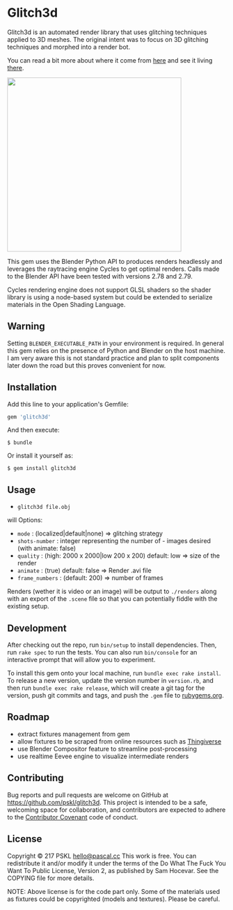 # Glitch3d

Glitch3d is an automated render library that uses glitching techniques applied to 3D meshes. The original intent was to focus on 3D glitching techniques and morphed into a render bot.

You can read a bit more about where it come from [here](http://pascal.cc/blog/glitches) and see it living [there](https://twitter.com/glitchdemon).

<img src="https://raw.githubusercontent.com/pskl/glitch3d/master/fixtures/examples/demo.jpg" width="400">

This gem uses the Blender Python API to produces renders headlessly and leverages the raytracing engine Cycles to get optimal renders. Calls made to the Blender API have been tested with versions 2.78 and 2.79.

Cycles rendering engine does not support GLSL shaders so the shader library is using a node-based system but could be extended to serialize materials in the Open Shading Language.

## Warning

Setting `BLENDER_EXECUTABLE_PATH` in your environment is required. In general this gem relies on the presence of Python and Blender on the host machine. I am very aware this is not standard practice and plan to split components later down the road but this proves convenient for now.

## Installation

Add this line to your application's Gemfile:

```ruby
gem 'glitch3d'
```

And then execute:

    $ bundle

Or install it yourself as:

    $ gem install glitch3d

## Usage

- `glitch3d file.obj`

will
Options:
- `mode` : (localized|default|none) => glitching strategy
- `shots-number` : integer representing the number of - images desired (with animate: false)
- `quality` : (high: 2000 x 2000|low 200 x 200) default: low => size of the render
- `animate` : (true) default: false => Render .avi file
- `frame_numbers` : (default: 200) => number of frames

Renders (wether it is video or an image) will be output to `./renders` along with an export of the `.scene` file so that you can potentially fiddle with the existing setup.

## Development

After checking out the repo, run `bin/setup` to install dependencies. Then, run `rake spec` to run the tests. You can also run `bin/console` for an interactive prompt that will allow you to experiment.

To install this gem onto your local machine, run `bundle exec rake install`. To release a new version, update the version number in `version.rb`, and then run `bundle exec rake release`, which will create a git tag for the version, push git commits and tags, and push the `.gem` file to [rubygems.org](https://rubygems.org).

## Roadmap

- extract fixtures management from gem
- allow fixtures to be scraped from online resources such as [Thingiverse](https://www.thingiverse.com/)
- use Blender Compositor feature to streamline post-processing
- use realtime Eevee engine to visualize intermediate renders

## Contributing

Bug reports and pull requests are welcome on GitHub at https://github.com/pskl/glitch3d. This project is intended to be a safe, welcoming space for collaboration, and contributors are expected to adhere to the [Contributor Covenant](http://contributor-covenant.org) code of conduct.

## License

Copyright © 217 PSKL <hello@pascal.cc>
This work is free. You can redistribute it and/or modify it under the
terms of the Do What The Fuck You Want To Public License, Version 2,
as published by Sam Hocevar. See the COPYING file for more details.

NOTE: Above license is for the code part only. Some of the materials used as fixtures could be copyrighted (models and textures). Please be careful.
